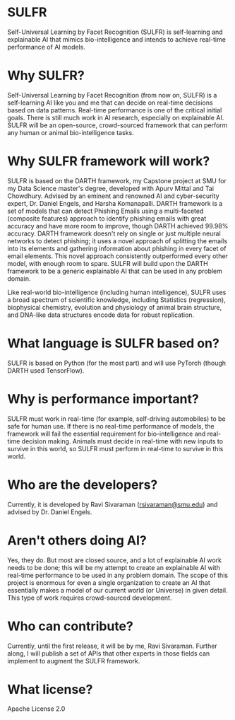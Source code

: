 # SULFR
Self-Universal Learning by Facet Recognition (SULFR) is self-learning and explainable AI that mimics bio-intelligence and intends to achieve real-time performance of AI models.

# Why SULFR?
Self-Universal Learning by Facet Recognition (from now on, SULFR) is a self-learning AI like you and me that can decide on real-time decisions based on data patterns. Real-time performance is one of the critical initial goals. There is still much work in AI research, especially on explainable AI. SULFR will be an open-source, crowd-sourced framework that can perform any human or animal bio-intelligence tasks.

# Why SULFR framework will work?
SULFR is based on the DARTH framework, my Capstone project at SMU for my Data Science master's degree, developed with Apurv Mittal and Tai Chowdhury. Advised by an eminent and renowned AI and cyber-security expert, Dr. Daniel Engels,  and Harsha Komanapalli.
DARTH framework is a set of models that can detect Phishing Emails using a multi-faceted (composite features) approach to identify phishing emails with great accuracy and have more room to improve, though DARTH achieved 99.98% accuracy. 
DARTH framework doesn't rely on single or just multiple neural networks to detect phishing; it uses a novel approach of splitting the emails into its elements and gathering information about phishing in every facet of email elements. This novel approach consistently outperformed every other model, with enough room to spare.
SULFR will build upon the DARTH framework to be a generic explainable AI that can be used in any problem domain.

Like real-world bio-intelligence (including human intelligence), SULFR uses a broad spectrum of scientific knowledge, including Statistics (regression), biophysical chemistry, evolution and physiology of animal brain structure, and DNA-like data structures encode data for robust replication.

# What language is SULFR based on?
SULFR is based on Python (for the most part) and will use PyTorch (though DARTH used TensorFlow).

# Why is performance important?
SULFR must work in real-time (for example, self-driving automobiles) to be safe for human use. If there is no real-time performance of models, the framework will fail the essential requirement for bio-intelligence and real-time decision making. Animals must decide in real-time with new inputs to survive in this world, so SULFR must perform in real-time to survive in this world.

# Who are the developers?
Currently, it is developed by Ravi Sivaraman (rsivaraman@smu.edu) and advised by Dr. Daniel Engels.

# Aren't others doing AI?
Yes, they do. But most are closed source, and a lot of explainable AI work needs to be done; this will be my attempt to create an explainable AI with real-time performance to be used in any problem domain.
The scope of this project is enormous for even a single organization to create an AI that essentially makes a model of our current world (or Universe) in given detail. This type of work requires crowd-sourced development.

# Who can contribute?
Currently, until the first release, it will be by me, Ravi Sivaraman. Further along, I will publish a set of APIs that other experts in those fields can implement to augment the SULFR framework.

# What license?
Apache License 2.0 
